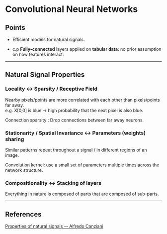 # Convolutional Neural Networks

## Points
- Efficient models for natural signals.

- c.p **Fully-connected** layers applied on **tabular data**: no prior assumption on how features interact.

----
## Natural Signal Properties


### Locality ↔ Sparsity / Receptive Field
Nearby pixels/points are more correlated with each other than pixels/points far away. <br>
e.g. X[0,0] is blue → high probability that the next pixel is also blue. 

Connection sparsity : Drop connections between far away neurons. 

### Stationarity / Spatial Invariance ↔ Parameters (weights) sharing
Similar patterns repeat throughout a signal / in different regions of an image.

Convolution kernel: use a small set of parameters multiple times across the network structure. 

### Compositionality ↔ Stacking of layers
Everything in nature is composed of parts that are composed of sub-parts. 

----
## References
[Properties of natural signals -- Alfredo Canziani](https://atcold.github.io/pytorch-Deep-Learning/en/week03/03-3/)
